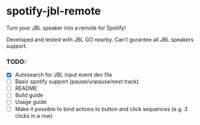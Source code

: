 # spotify-jbl-remote

Turn your JBL speaker into a remote for Spotify!

Developed and tested with JBL GO nearby. Can't gurantee all JBL speakers support.

### TODO:
- [x] Autosearch for JBL input event dev file
- [ ] Basic spotify support (pause/unpause/next track)
- [ ] README
- [ ] Build guide
- [ ] Usage guide
- [ ] Make it possible to bind actions to button and click sequences (e.g. 3 clicks in a row)
